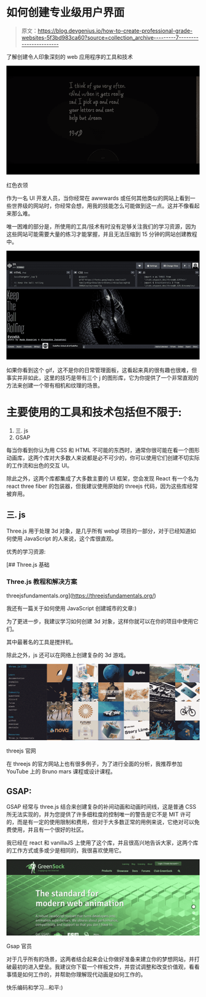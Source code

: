 # 如何创建专业级用户界面

> 原文：<https://blog.devgenius.io/how-to-create-professional-grade-websites-5f3bd983ca60?source=collection_archive---------7----------------------->

了解创建令人印象深刻的 web 应用程序的工具和技术

![](img/a532f96ace66333ff99498eec66387f1.png)

红色衣领

作为一名 UI 开发人员，当你经常在 awwwards 或任何其他类似的网站上看到一些世界级的网站时，你经常会想，用我的技能怎么可能做到这一点。这并不像看起来那么难。

唯一困难的部分是，所使用的工具/技术有时没有足够关注我们的学习资源，因为这些网站可能需要大量的练习才能掌握，并且无法压缩到 15 分钟的网站创建教程中。

![](img/a67d6032ad55c2b91bdcc616ee300504.png)

如果你看到这个 gif，这不是你的日常管理面板，这看起来真的很有趣也很难，但事实并非如此，这里的技巧是带有三个 j 的图形库，它为你提供了一个非常直观的方法来创建一个带有相机和纹理的场景。

# 主要使用的工具和技术包括但不限于:

1.  三. js
2.  GSAP

每当你看到你认为用 CSS 和 HTML 不可能的东西时，通常你很可能在看一个图形动画库，这两个库对大多数人来说都是必不可少的，你可以使用它们创建不切实际的工作流和出色的交互 UI。

除此之外，这两个库都集成了大多数主要的 UI 框架，您会发现 React 有一个名为 react three fiber 的包装器，但我建议使用原始的 threejs 代码，因为这些库经常被弃用。

## 三. js

Three.js 用于处理 3d 对象，是几乎所有 webgl 项目的一部分，对于已经知道如何使用 JavaScript 的人来说，这个库很直观。

优秀的学习资源:

[](https://threejsfundamentals.org/) [## Three.js 基础

### Three.js 教程和解决方案

threejsfundamentals.org](https://threejsfundamentals.org/) 

我还有一篇关于如何使用 JavaScript 创建城市的文章:)

为了更进一步，我建议学习如何创建 3d 对象，这样你就可以在你的项目中使用它们。

其中最著名的工具是搅拌机。

除此之外，js 还可以在网络上创建复杂的 3d 游戏。

![](img/af9ce7e798a32dbcc0ce471972d0302a.png)

threejs 官网

在 threejs 的官方网站上也有很多例子，为了进行全面的分析，我推荐参加 YouTube 上的 Bruno mars 课程或设计课程。

## GSAP:

GSAP 经常与 three.js 结合来创建复杂的补间动画和动画时间线，这是普通 CSS 所无法实现的，并为您提供了许多细粒度的控制唯一的警告是它不是 MIT 许可的，而是有一定的使用限制和费用，但对于大多数正常的用例来说，它绝对可以免费使用，并且有一个很好的社区。

我已经在 react 和 vanillaJS 上使用了这个库，并且很高兴地告诉大家，这两个库的工作方式或多或少是相同的，我很喜欢使用它。

![](img/5e7b3a8fbd9c62ce8496fa9aaa51cd5f.png)

Gsap 官员

对于几乎所有的场景，这两者结合起来会让你做好准备来建立你的梦想网站，并打破最初的进入壁垒。我建议你下载一个样板文件，并尝试调整和改变价值观，看看事情是如何工作的，并帮助你理解现代动画是如何工作的。

快乐编码和学习…和平:)